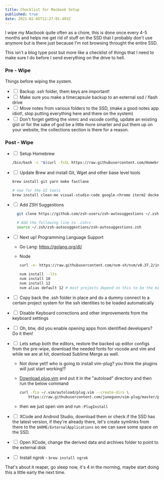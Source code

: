 ```yaml
---
title: Checklist for Macbook Setup
published: true
date: 2021-02-05T12:27:01.493Z
---
```


I wipe my Macbook quite often as a chore, this is done once every 4-5 months and
helps me get rid of stuff on the SSD that I probably don't use anymore but is
there just because I'm not browsing throught the entire SSD.

This isn't a blog type post but more like a checklist of things that I need to
make sure I do before I send everything on the drive to hell.

### Pre - Wipe

Things before wiping the system.

- <input type="checkbox" class="task-item "/> Backup .ssh folder, them keys are
  important!
- <input type="checkbox" class="task-item "/> Make sure you make a timecapsule
  backup to an external ssd / flash drive
- <input type="checkbox" class="task-item "/> Move notes from various folders to
  the SSD, (make a good notes app idiot!, stop putting everything here and there
  on the system)
- <input type="checkbox" class="task-item "/> Don't forget getting the vimrc and
  vscode config, update an existing gist or for the sake of god be a little more
  smarter and put them up on your website, the collections section is there for
  a reason.

### Post - Wipe

- <input type="checkbox" class="task-item "/> Setup Homebrew

  ```sh
  /bin/bash -c "$(curl -fsSL https://raw.githubusercontent.com/Homebrew/install/HEAD/install.sh)"
  ```

- <input type="checkbox" class="task-item "/> Update Brew and install Git, Wget
  and other base level tools

  ```sh
  brew install git yarn make fastlane

  # now for the UI tools
  brew install clean-me visual-studio-code google-chrome iterm2 docker vlc postgres adoptopenjdk/openjdk/adoptopenjdk8
  ```

- <input type="checkbox" class="task-item "/> Add ZSH Suggestions

  ```sh
    git clone https://github.com/zsh-users/zsh-autosuggestions ~/.zsh/zsh-autosuggestions

    # Add the following line to .zshrc
    source ~/.zsh/zsh-autosuggestions/zsh-autosuggestions.zsh


  ```

- <input type="checkbox" class="task-item "/> Next up! Programming Language
  Support

  - Go Lang: https://golang.org/dl/

  - Node

    ```sh
    curl -o- https://raw.githubusercontent.com/nvm-sh/nvm/v0.37.2/install.sh | zsh

    nvm install --lts
    nvm install 10
    nvm install 12
    nvm alias default 12 # most projects depend on this to be the min version for me right now
    ```

- <input type="checkbox" class="task-item "/> Copy back the .ssh folder in place
  and do a dummy connect to a certain project system for the ssh identities to
  be loaded automatically

- <input type="checkbox" class="task-item "/> Disable Keyboard corrections and
  other improvements from the keyboard settings

- <input type="checkbox" class="task-item "/> Oh, btw, did you enable opening
  apps from identified developers? Do it then!

- <input type="checkbox" class="task-item "/> Lets setup both the editors,
  restore the backed up editor configs from the pre-wipe, download the needed
  fonts for vscode and vim and while we are at hit, download Sublime Merge as
  well.

  - Not done yet!! who is going to install vim-plug? you think the plugins will
    just start working!?

  - [Download plug.vim](https://raw.githubusercontent.com/junegunn/vim-plug/master/plug.vim)
    and put it in the "autoload" directory and then run the below command

    ```sh
    curl -fLo ~/.vim/autoload/plug.vim --create-dirs \
        https://raw.githubusercontent.com/junegunn/vim-plug/master/plug.vim

    ```

  - then we just open vim and run `:PlugInstall`

- <input type="checkbox" class="task-item "/> XCode and Android Studio, download
  them or check if the SSD has the latest version, if they're already there,
  let's create symlinks from there to the `$HOME/ExternalApplications` so we can
  save some space on the SSD.
- <input type="checkbox" class="task-item "/> Open XCode, change the derived
  data and archives folder to point to the external disk
- <input type="checkbox" class="task-item "/> Install ngrok -
  `brew install ngrok`

That's about it reaper, go sleep now, it's 4 in the morning, maybe start doing
this a little early the next time.
